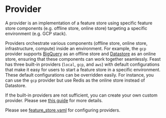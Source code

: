 # Provider

A provider is an implementation of a feature store using specific feature store components \(e.g. offline store, online store\) targeting a specific environment \(e.g. GCP stack\). 

Providers orchestrate various components \(offline store, online store, infrastructure, compute\) inside an environment. For example, the `gcp` provider supports [BigQuery](https://cloud.google.com/bigquery) as an offline store and [Datastore](https://cloud.google.com/datastore) as an online store, ensuring that these components can work together seamlessly. Feast has three built-in providers \(`local`, `gcp`, and `aws`\) with default configurations that make it easy for users to start a feature store in a specific environment. These default configurations can be overridden easily. For instance, you can use the `gcp` provider but use Redis as the online store instead of Datastore.

If the built-in providers are not sufficient, you can create your own custom provider. Please see [this guide](../../../how-to-guides/creating-a-custom-provider.md) for more details.

Please see [feature\_store.yaml](../../../reference/feature-repository/feature-store-yaml.md#overview) for configuring providers.

